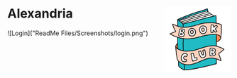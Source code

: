 
<h1>
  Alexandria
  <img align="right" src="ReadMe Files/book.gif" height="150">
</h1>



![Login]("ReadMe Files/Screenshots/login.png")